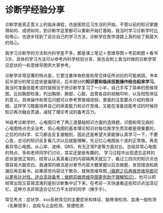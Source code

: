 # 诊断学经验分享

诊断学是真正意义上的临床课程，也是医院见习生活的开始，不管以前的知识掌握得如何、成绩如何，到诊断学这里都可以重新开始打基础，我当时学习诊断学时比较用心，也逐步找到了适合自己的学习方法，诊断学在医学道路上真的给了我莫大的信心。

我学习诊断学的方法和内科学差不多，都是课上笔记＋思维导图＋考前刷题＋看书3次，具体的学习方法可以参考内科学经验分享，我也会附上我当时做的诊断学常见症状的一些思维导图供大家参考。

诊断学非常显著的特点是，它更注重体格检查和常见体征所对应的可能病因，书本前半部分的常见症状是偏理论，后半部分的**知识要和临床技能操作结合起来学习**。我当时准备技能考试时就相当于把诊断学复习了一小半，自己手写了简单的思维导图，比如胸部检查，列出胸廓、肺部、心脏、血管各自的视触叩听，以及阳性体征的意义。具体操作和常见问题可以参考贺银城视频，里面的注意要点介绍的很详细，这样学习既能培养自己的体查能力和诊疗思维，又能在准备技能考试的时候将知识再次融会贯通，减轻了理论考试的备考压力。

16级考诊断学时，心电图只考了两三道基础知识方面的选择题，识图和常见病的心电图特点完全没考，但心电图的基本理论知识对每位医学生而言都是很重要的，之后的内科学、实习都会反复接触到，因此还是希望大家能够认真学习一下，不要心急，总论的知识反复看几次以后就能理解，先记忆心电图各个波的正常值，再去看异常心电图，从心率、波峰、QRS、有无正常P波等方面对比、总结异常心电图的特点，多和老师同学们讨论，其实还是挺有趣的。
学习过程中出现遗忘这样的症状是很正常的，经常认认真真看过的内容隔两天就忘了，看过三四次的知识点也很容易大脑空白，我通常的做法是对章节内容大概掌握以后去做题，发现错误和疏漏后再去看书，如果感觉内容过于繁杂，就做思维导图<u>（做题之后再做思维导图可以更有针对性，适合高效备考；做题前做思维导图更有助于理解知识）</u>，也可以把经常出现又容易混淆的鉴别诊断集中记下来，在考前一天快速看这些知识点加深记忆，这种方法非常适合记忆力不太好的同学（摊手手）。 

常见考点：症状学、xxx系统常见的主要症状和体征、脑脊液检测、血液一般检测（名解很多）、血栓与止血检测、尿便检测
